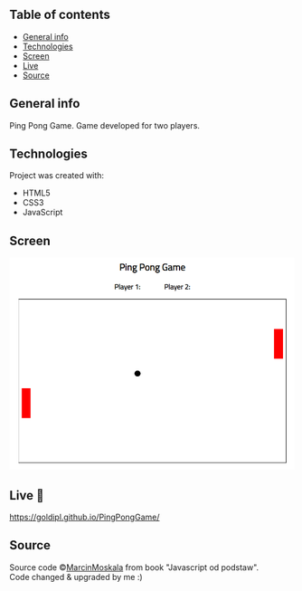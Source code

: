 ## Table of contents
* [General info](#general-info)
* [Technologies](#technologies)
* [Screen](#screen)
* [Live](#live-star2)
* [Source](#source)

## General info
Ping Pong Game. Game developed for two players.

## Technologies
Project was created with:
* HTML5
* CSS3
* JavaScript

## Screen
![Screenshot](pingpong.png) 

## Live :star2:
https://goldipl.github.io/PingPongGame/

## Source
Source code ©[MarcinMoskala](https://github.com/MarcinMoskala) from book "Javascript od podstaw".   
Code changed & upgraded by me :)